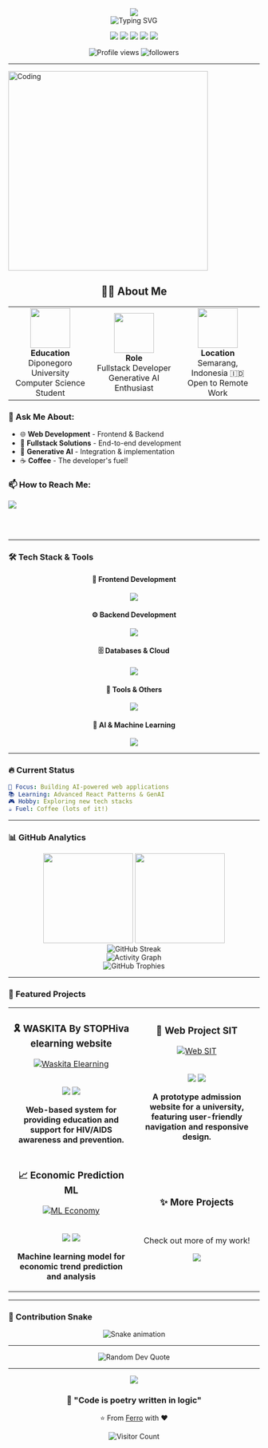 <!-- Header Banner -->
<div align="center">
  <img src="https://capsule-render.vercel.app/api?type=waving&color=gradient&customColorList=6,11,20&height=180&section=header&text=Hi%20👋%20I'm%20Ferro&fontSize=50&fontAlignY=35&animation=twinkling&fontColor=fff" />
</div>

<!-- Typing Animation -->
<div align="center">
  <img src="https://readme-typing-svg.herokuapp.com?font=Fira+Code&weight=600&size=28&pause=1000&color=6366F1&center=true&vCenter=true&random=false&width=600&lines=Fullstack+Developer+%F0%9F%9A%80;Generative+AI+Enthusiast+%F0%9F%A4%96;Computer+Science+Student+%F0%9F%8E%93;Always+Learning+New+Things+%F0%9F%92%A1" alt="Typing SVG" />
</div>

<!-- Social Badges -->
<p align="center">
  <a href="https://twitter.com/ptrysnd"><img src="https://img.shields.io/badge/-@ptrysnd-1DA1F2?style=flat-square&logo=twitter&logoColor=white"/></a>
  <a href="https://linkedin.com/in/yourusername"><img src="https://img.shields.io/badge/-LinkedIn-0077B5?style=flat-square&logo=linkedin&logoColor=white"/></a>
  <a href="https://instagram.com/ysnd.ro"><img src="https://img.shields.io/badge/-@ysnd.ro-E4405F?style=flat-square&logo=instagram&logoColor=white"/></a>
  <a href="https://youtube.com/FerIsMe"><img src="https://img.shields.io/badge/-FerIsMe-FF0000?style=flat-square&logo=youtube&logoColor=white"/></a>
  <a href="mailto:ferismegg123@gmail.com"><img src="https://img.shields.io/badge/-Email-EA4335?style=flat-square&logo=gmail&logoColor=white"/></a>
</p>

<p align="center">
  <img src="https://komarev.com/ghpvc/?username=ferituaku&label=Profile%20Views&color=6366F1&style=for-the-badge" alt="Profile views" />
  <img src="https://img.shields.io/github/followers/ferituaku?label=Followers&style=for-the-badge&color=8B5CF6" alt="followers" />
</p>

---
<img align="center" alt="Coding" width="400" src="https://raw.githubusercontent.com/abhisheknaiidu/abhisheknaiidu/master/code.gif">

<!-- About Me Section -->
<h2 align="center">👨‍💻 About Me</h2>

<div align="center">

<table>
<tr>
<td align="center" width="33%">
<img src="https://img.icons8.com/color/96/000000/student-male--v1.png" width="80"/>
<br><strong>Education</strong>
<br>Diponegoro University
<br>Computer Science Student
</td>
<td align="center" width="33%">
<img src="https://img.icons8.com/color/96/000000/code.png" width="80"/>
<br><strong>Role</strong>
<br>Fullstack Developer
<br>Generative AI Enthusiast
</td>
<td align="center" width="33%">
<img src="https://img.icons8.com/color/96/000000/marker.png" width="80"/>
<br><strong>Location</strong>
<br>Semarang, Indonesia 🇮🇩
<br>Open to Remote Work
</td>
</tr>
</table>

</div>

### 💬 Ask Me About:
- 🌐 **Web Development** - Frontend & Backend
- 🔧 **Fullstack Solutions** - End-to-end development
- 🤖 **Generative AI** - Integration & implementation
- ☕ **Coffee** - The developer's fuel!

### 📫 How to Reach Me:
<p>
<a href="mailto:ferismegg123@gmail.com">
<img src="https://img.shields.io/badge/Email-ferismegg123@gmail.com-EA4335?style=for-the-badge&logo=gmail&logoColor=white"/>
</a>
</p>

<br clear="right"/>

<br clear="right"/>

---

<!-- Tech Stack with Animation -->
### 🛠️ Tech Stack & Tools

<div align="center">

#### 🎨 Frontend Development
<p>
  <img src="https://skillicons.dev/icons?i=html,css,js,ts,react,nextjs,tailwind,bootstrap&theme=light" />
</p>

#### ⚙️ Backend Development
<p>
  <img src="https://skillicons.dev/icons?i=nodejs,python,php,express,fastapi&theme=light" />
</p>

#### 🗄️ Databases & Cloud
<p>
  <img src="https://skillicons.dev/icons?i=mysql,postgres,mongodb&theme=light" />
</p>

#### 🔧 Tools & Others
<p>
  <img src="https://skillicons.dev/icons?i=git,github,vscode,postman,figma,docker,linux&theme=light" />
</p>

#### 🤖 AI & Machine Learning
<p>
  <img src="https://skillicons.dev/icons?i=tensorflow,pytorch,sklearn&theme=light" />
</p>

</div>

---

<!-- Current Status -->
### 🔥 Current Status
```yaml
🎯 Focus: Building AI-powered web applications
📚 Learning: Advanced React Patterns & GenAI
🎮 Hobby: Exploring new tech stacks
☕ Fuel: Coffee (lots of it!)
```

---

<!-- GitHub Stats -->
### 📊 GitHub Analytics

<div align="center">
  <img height="180em" src="https://github-readme-stats.vercel.app/api?username=ferituaku&show_icons=true&theme=tokyonight&include_all_commits=true&count_private=true&hide_border=true&bg_color=0D1117&title_color=6366F1&icon_color=8B5CF6&text_color=FFFFFF"/>
  <img height="180em" src="https://github-readme-stats.vercel.app/api/top-langs/?username=ferituaku&layout=compact&theme=tokyonight&hide_border=true&bg_color=0D1117&title_color=6366F1&text_color=FFFFFF&langs_count=8"/>
</div>

<div align="center">
  <img src="https://github-readme-streak-stats.herokuapp.com/?user=ferituaku&theme=tokyonight&hide_border=true&background=0D1117&stroke=6366F1&ring=8B5CF6&fire=F59E0B&currStreakLabel=FFFFFF" alt="GitHub Streak" />
</div>

<div align="center">
  <img src="https://github-readme-activity-graph.vercel.app/graph?username=ferituaku&custom_title=Ferro's%20Contribution%20Graph&bg_color=0D1117&color=6366F1&line=8B5CF6&point=FFFFFF&hide_border=true" alt="Activity Graph" />
</div>

<!-- GitHub Trophies -->
<div align="center">
  <img src="https://github-profile-trophy.vercel.app/?username=ferituaku&theme=tokyonight&no-frame=true&no-bg=true&column=7&margin-w=15&margin-h=15" alt="GitHub Trophies" />
</div>

---

<!-- Featured Projects -->
### 🌟 Featured Projects

<div align="center">
  <table>
    <tr>
      <td width="50%">
        <h3 align="center">🎗️ WASKITA By STOPHiva elearning website</h3>
        <div align="center">  
          <a href="https://github.com/ferituaku/undip_booking-lapangan-basket">
            <img src="https://github-readme-stats.vercel.app/api/pin/?username=ferituaku&repo=waskita&theme=tokyonight&hide_border=true&bg_color=0D1117" alt="Waskita Elearning" />
          </a>
          <br><br>
          <p>
            <img src="https://img.shields.io/badge/PHP-777BB4?style=for-the-badge&logo=php&logoColor=white"/>
            <img src="https://img.shields.io/badge/MySQL-4479A1?style=for-the-badge&logo=mysql&logoColor=white"/>
          </p>
          <p><strong>Web-based system for providing education and support for HIV/AIDS awareness and prevention. </strong></p>
        </div>
      </td>
      <td width="50%">
        <h3 align="center">🏫 Web Project SIT</h3>
        <div align="center">  
          <a href="https://github.com/ferituaku/project-web-sit">
            <img src="https://github-readme-stats.vercel.app/api/pin/?username=ferituaku&repo=project-web-sit&theme=tokyonight&hide_border=true&bg_color=0D1117" alt="Web SIT" />
          </a>
          <br><br>
          <p>
            <img src="https://img.shields.io/badge/JavaScript-F7DF1E?style=for-the-badge&logo=javascript&logoColor=black"/>
            <img src="https://img.shields.io/badge/HTML5-E34F26?style=for-the-badge&logo=html5&logoColor=white"/>
          </p>
          <p><strong>A prototype admission website for a university, featuring user-friendly navigation and responsive design.</strong></p>
        </div>
      </td>
    </tr>
    <tr>
      <td width="50%">
        <h3 align="center">📈 Economic Prediction ML</h3>
        <div align="center">  
          <a href="https://github.com/ferituaku/Tubes_Machine_learning_Economy_Prediction">
            <img src="https://github-readme-stats.vercel.app/api/pin/?username=ferituaku&repo=Tubes_Machine_learning_Economy_Prediction&theme=tokyonight&hide_border=true&bg_color=0D1117" alt="ML Economy" />
          </a>
          <br><br>
          <p>
            <img src="https://img.shields.io/badge/Python-3776AB?style=for-the-badge&logo=python&logoColor=white"/>
            <img src="https://img.shields.io/badge/TensorFlow-FF6F00?style=for-the-badge&logo=tensorflow&logoColor=white"/>
          </p>
          <p><strong>Machine learning model for economic trend prediction and analysis</strong></p>
        </div>
      </td>
      <td width="50%">
        <h3 align="center">✨ More Projects</h3>
        <div align="center">
          <br>
          <p>Check out more of my work!</p>
          <a href="https://github.com/ferituaku?tab=repositories">
            <img src="https://img.shields.io/badge/View%20All%20Repos-6366F1?style=for-the-badge&logo=github&logoColor=white"/>
          </a>
        </div>
      </td>
    </tr>
  </table>
</div>

---

<!-- Contribution Snake -->
### 🐍 Contribution Snake

<div align="center">
  <img src="https://raw.githubusercontent.com/ferituaku/ferituaku/output/github-contribution-grid-snake-dark.svg" alt="Snake animation" />
</div>

---

<!-- Quote -->
<div align="center">
  <img src="https://quotes-github-readme.vercel.app/api?type=horizontal&theme=tokyonight" alt="Random Dev Quote"/>
</div>

---

<!-- Footer -->
<div align="center">
  <img src="https://capsule-render.vercel.app/api?type=waving&color=gradient&customColorList=6,11,20&height=100&section=footer" />
  
  ### 💭 "Code is poetry written in logic"
  
  <p>⭐️ From <a href="https://github.com/ferituaku">Ferro</a> with ❤️</p>
  
  <!-- Visitor counter -->
  <img src="https://count.getloli.com/get/@ferituaku?theme=rule34" alt="Visitor Count" />
</div>

